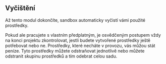 ## <a name="clean-up"></a>Vyčištění

Až tento modul dokončíte, sandbox automaticky vyčistí vámi použité prostředky. 

Pokud ale pracujete s vlastním předplatným, je osvědčeným postupem vždy na konci projektu zkontrolovat, jestli budete vytvořené prostředky ještě potřebovat nebo ne. Prostředky, které necháte v provozu, vás můžou stát peníze. Tyto prostředky můžete odstraňovat jednotlivě nebo můžete odstranit skupinu prostředků a tím odebrat celou sadu.
